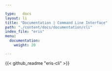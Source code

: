 ```yaml
---

type:   docs
layout: li
title: "Documentation | Command Line Interface"
path: "./content/docs/documentation/cli"
index_file: "eris"
menu:
  documentation:
    weight: 20

---
```


{{< github_readme "eris-cli" >}}